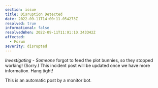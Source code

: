 ```yaml
---
section: issue
title: Disruption Detected
date: 2022-09-11T14:00:11.054273Z
resolved: true
informational: false
resolvedWhen: 2022-09-11T11:01:10.343342Z
affected:
  - Forum
severity: disrupted
---
```

*Investigating* - _Someone_ forgot to feed the plot bunnies, so they stopped working! (Sorry.) This incident post will be updated once we have more information. Hang tight!

This is an automatic post by a monitor bot.
        